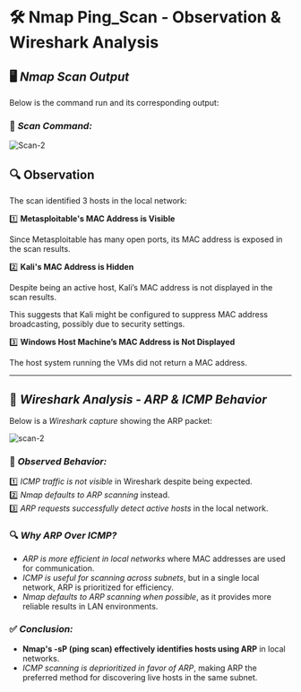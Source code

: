 

# 🛠 Nmap Ping_Scan - Observation & Wireshark Analysis  

## 🖥 *Nmap Scan Output*  

Below is the command run and its corresponding output:

### 🔹 *Scan Command:*
![Scan-2](https://github.com/user-attachments/assets/072f9c4d-6212-4bdd-833a-745992e40591)



## 🔍 Observation  

The scan identified 3 hosts in the local network:

1️⃣ **Metasploitable's MAC Address is Visible**


Since Metasploitable has many open ports, its MAC address is exposed in the scan results.


2️⃣ **Kali's MAC Address is Hidden**


Despite being an active host, Kali’s MAC address is not displayed in the scan results.

This suggests that Kali might be configured to suppress MAC address broadcasting, possibly due to security settings.


3️⃣ **Windows Host Machine’s MAC Address is Not Displayed**


The host system running the VMs did not return a MAC address.

---

## 📡 *Wireshark Analysis - ARP & ICMP Behavior*  

Below is a *Wireshark capture* showing the ARP packet: 

![scan-2](https://github.com/user-attachments/assets/03985701-ce99-48aa-8ac7-278b719cea45)

### 🔹 *Observed Behavior:*  
1️⃣ *ICMP traffic is not visible* in Wireshark despite being expected.  
2️⃣ *Nmap defaults to ARP scanning* instead.  
3️⃣ *ARP requests successfully detect active hosts* in the local network.  

### 🔍 *Why ARP Over ICMP?*  
- *ARP is more efficient in local networks* where MAC addresses are used for communication.  
- *ICMP is useful for scanning across subnets*, but in a single local network, ARP is prioritized for efficiency.  
- *Nmap defaults to ARP scanning when possible*, as it provides more reliable results in LAN environments.  

### ✅ *Conclusion:*  
- **Nmap's -sP (ping scan) effectively identifies hosts using ARP** in local networks.  
- *ICMP scanning is deprioritized in favor of ARP*, making ARP the preferred method for discovering live hosts in the same subnet.

